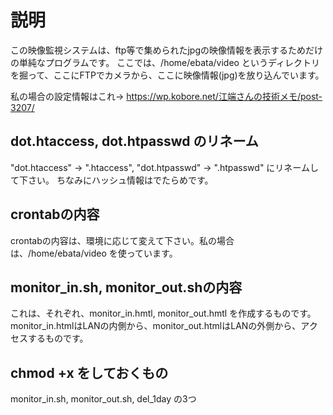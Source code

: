 # 説明

この映像監視システムは、ftp等で集められたjpgの映像情報を表示するためだけの単純なプログラムです。
ここでは、/home/ebata/video というディレクトリを掘って、ここにFTPでカメラから、ここに映像情報(jpg)を放り込んでいます。

私の場合の設定情報はこれ→ https://wp.kobore.net/江端さんの技術メモ/post-3207/

## dot.htaccess, dot.htpasswd のリネーム
 "dot.htaccess" → ".htaccess", "dot.htpasswd" → ".htpasswd" にリネームして下さい。
 ちなみにハッシュ情報はでたらめです。

## crontabの内容
crontabの内容は、環境に応じて変えて下さい。私の場合は、/home/ebata/video を使っています。

## monitor_in.sh, monitor_out.shの内容
これは、それぞれ、monitor_in.hmtl, monitor_out.hmtl を作成するものです。
monitor_in.htmlはLANの内側から、monitor_out.htmlはLANの外側から、アクセスするものです。

## chmod +x をしておくもの
monitor_in.sh, monitor_out.sh, del_1day の3つ


